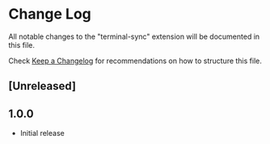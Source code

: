 # Change Log

All notable changes to the "terminal-sync" extension will be documented in this file.

Check [Keep a Changelog](http://keepachangelog.com/) for recommendations on how to structure this file.

## [Unreleased]

## 1.0.0

- Initial release
